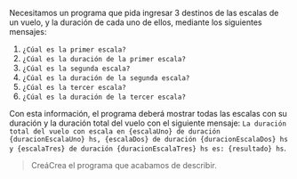 Necesitamos un programa que pida ingresar 3 destinos de las escalas de un vuelo, y la duración de cada uno de ellos, mediante los siguientes mensajes:

1. `¿Cúal es la primer escala?`
2. `¿Cúal es la duración de la primer escala?`
3. `¿Cúal es la segunda escala?`
4. `¿Cúal es la duración de la segunda escala?`
5. `¿Cúal es la tercer escala?`
6. `¿Cúal es la duración de la tercer escala?`


Con esta información, el programa deberá mostrar todas las escalas con su duración y la duración total del vuelo con el siguiente mensaje:  `La duración total del vuelo con escala en {escalaUno} de duración {duracionEscalaUno} hs, {escalaDos} de duración {duracionEscalaDos} hs y {escalaTres} de duración {duracionEscalaTres} hs es: {resultado} hs`.

> <span class="mu-i18n es-ar">Creá</span><span class="mu-i18n es">Crea</span> el programa que acabamos de describir.

<style>
  .mu-browser {
    display: none;
  }
</style>